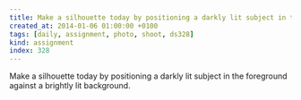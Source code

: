 ```yaml
---
title: Make a silhouette today by positioning a darkly lit subject in the foreground against a brightly lit background.
created_at: 2014-01-06 01:00:00 +0100
tags: [daily, assignment, photo, shoot, ds328]
kind: assignment
index: 328
---
```


Make a silhouette today by positioning a darkly lit subject in the foreground against a brightly lit background.
